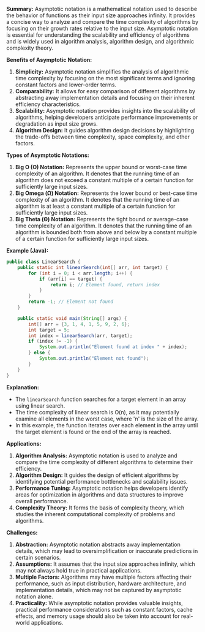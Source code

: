 
**Summary:**
Asymptotic notation is a mathematical notation used to describe the behavior of functions as their input size approaches infinity. It provides a concise way to analyze and compare the time complexity of algorithms by focusing on their growth rates relative to the input size. Asymptotic notation is essential for understanding the scalability and efficiency of algorithms and is widely used in algorithm analysis, algorithm design, and algorithmic complexity theory.

**Benefits of Asymptotic Notation:**
1. **Simplicity:** Asymptotic notation simplifies the analysis of algorithmic time complexity by focusing on the most significant terms and ignoring constant factors and lower-order terms.
2. **Comparability:** It allows for easy comparison of different algorithms by abstracting away implementation details and focusing on their inherent efficiency characteristics.
3. **Scalability:** Asymptotic notation provides insights into the scalability of algorithms, helping developers anticipate performance improvements or degradation as input size grows.
4. **Algorithm Design:** It guides algorithm design decisions by highlighting the trade-offs between time complexity, space complexity, and other factors.

**Types of Asymptotic Notations:**
1. **Big O (O) Notation:** Represents the upper bound or worst-case time complexity of an algorithm. It denotes that the running time of an algorithm does not exceed a constant multiple of a certain function for sufficiently large input sizes.
2. **Big Omega (Ω) Notation:** Represents the lower bound or best-case time complexity of an algorithm. It denotes that the running time of an algorithm is at least a constant multiple of a certain function for sufficiently large input sizes.
3. **Big Theta (Θ) Notation:** Represents the tight bound or average-case time complexity of an algorithm. It denotes that the running time of an algorithm is bounded both from above and below by a constant multiple of a certain function for sufficiently large input sizes.

**Example (Java):**

```java
public class LinearSearch {
    public static int linearSearch(int[] arr, int target) {
        for (int i = 0; i < arr.length; i++) {
            if (arr[i] == target) {
                return i; // Element found, return index
            }
        }
        return -1; // Element not found
    }

    public static void main(String[] args) {
        int[] arr = {3, 1, 4, 1, 5, 9, 2, 6};
        int target = 5;
        int index = linearSearch(arr, target);
        if (index != -1) {
            System.out.println("Element found at index " + index);
        } else {
            System.out.println("Element not found");
        }
    }
}
```

**Explanation:**
- The `linearSearch` function searches for a target element in an array using linear search.
- The time complexity of linear search is O(n), as it may potentially examine all elements in the worst case, where 'n' is the size of the array.
- In this example, the function iterates over each element in the array until the target element is found or the end of the array is reached.

**Applications:**
1. **Algorithm Analysis:** Asymptotic notation is used to analyze and compare the time complexity of different algorithms to determine their efficiency.
2. **Algorithm Design:** It guides the design of efficient algorithms by identifying potential performance bottlenecks and scalability issues.
3. **Performance Tuning:** Asymptotic notation helps developers identify areas for optimization in algorithms and data structures to improve overall performance.
4. **Complexity Theory:** It forms the basis of complexity theory, which studies the inherent computational complexity of problems and algorithms.

**Challenges:**
1. **Abstraction:** Asymptotic notation abstracts away implementation details, which may lead to oversimplification or inaccurate predictions in certain scenarios.
2. **Assumptions:** It assumes that the input size approaches infinity, which may not always hold true in practical applications.
3. **Multiple Factors:** Algorithms may have multiple factors affecting their performance, such as input distribution, hardware architecture, and implementation details, which may not be captured by asymptotic notation alone.
4. **Practicality:** While asymptotic notation provides valuable insights, practical performance considerations such as constant factors, cache effects, and memory usage should also be taken into account for real-world applications.